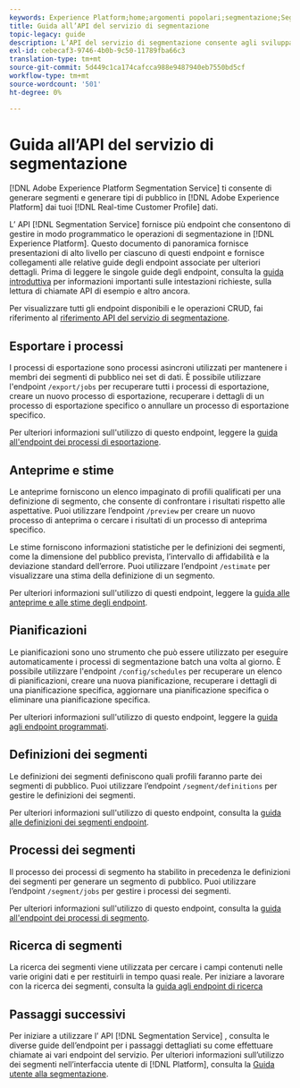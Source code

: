```yaml
---
keywords: Experience Platform;home;argomenti popolari;segmentazione;Segmentazione;Servizio di segmentazione;API;api;
title: Guida all’API del servizio di segmentazione
topic-legacy: guide
description: L’API del servizio di segmentazione consente agli sviluppatori di gestire in modo programmatico le operazioni di segmentazione in Adobe Experience Platform. Segui questa guida per scoprire come eseguire operazioni chiave utilizzando l’API.
exl-id: cebecaf3-9746-4b0b-9c50-11789fba66c3
translation-type: tm+mt
source-git-commit: 5d449c1ca174cafcca988e9487940eb7550bd5cf
workflow-type: tm+mt
source-wordcount: '501'
ht-degree: 0%

---
```


# Guida all’API del servizio di segmentazione

[!DNL Adobe Experience Platform Segmentation Service] ti consente di generare segmenti e generare tipi di pubblico in  [!DNL Adobe Experience Platform] dai tuoi  [!DNL Real-time Customer Profile] dati.

L’ API [!DNL Segmentation Service] fornisce più endpoint che consentono di gestire in modo programmatico le operazioni di segmentazione in [!DNL Experience Platform]. Questo documento di panoramica fornisce presentazioni di alto livello per ciascuno di questi endpoint e fornisce collegamenti alle relative guide degli endpoint associate per ulteriori dettagli. Prima di leggere le singole guide degli endpoint, consulta la [guida introduttiva](./getting-started.md) per informazioni importanti sulle intestazioni richieste, sulla lettura di chiamate API di esempio e altro ancora.

Per visualizzare tutti gli endpoint disponibili e le operazioni CRUD, fai riferimento al [riferimento API del servizio di segmentazione](https://www.adobe.io/apis/experienceplatform/home/api-reference.html#!acpdr/swagger-specs/segmentation.yaml).

## Esportare i processi

I processi di esportazione sono processi asincroni utilizzati per mantenere i membri dei segmenti di pubblico nei set di dati. È possibile utilizzare l&#39;endpoint `/export/jobs` per recuperare tutti i processi di esportazione, creare un nuovo processo di esportazione, recuperare i dettagli di un processo di esportazione specifico o annullare un processo di esportazione specifico.

Per ulteriori informazioni sull&#39;utilizzo di questo endpoint, leggere la [guida all&#39;endpoint dei processi di esportazione](./export-jobs.md).

## Anteprime e stime

Le anteprime forniscono un elenco impaginato di profili qualificati per una definizione di segmento, che consente di confrontare i risultati rispetto alle aspettative. Puoi utilizzare l’endpoint `/preview` per creare un nuovo processo di anteprima o cercare i risultati di un processo di anteprima specifico.

Le stime forniscono informazioni statistiche per le definizioni dei segmenti, come la dimensione del pubblico prevista, l’intervallo di affidabilità e la deviazione standard dell’errore. Puoi utilizzare l’endpoint `/estimate` per visualizzare una stima della definizione di un segmento.

Per ulteriori informazioni sull&#39;utilizzo di questi endpoint, leggere la [guida alle anteprime e alle stime degli endpoint](./previews-and-estimates.md).

## Pianificazioni

Le pianificazioni sono uno strumento che può essere utilizzato per eseguire automaticamente i processi di segmentazione batch una volta al giorno. È possibile utilizzare l&#39;endpoint `/config/schedules` per recuperare un elenco di pianificazioni, creare una nuova pianificazione, recuperare i dettagli di una pianificazione specifica, aggiornare una pianificazione specifica o eliminare una pianificazione specifica.

Per ulteriori informazioni sull&#39;utilizzo di questo endpoint, leggere la [guida agli endpoint programmati](./schedules.md).

## Definizioni dei segmenti

Le definizioni dei segmenti definiscono quali profili faranno parte dei segmenti di pubblico. Puoi utilizzare l’endpoint `/segment/definitions` per gestire le definizioni dei segmenti.

Per ulteriori informazioni sull&#39;utilizzo di questo endpoint, consulta la [guida alle definizioni dei segmenti endpoint](./segment-definitions.md).

## Processi dei segmenti

Il processo dei processi di segmento ha stabilito in precedenza le definizioni dei segmenti per generare un segmento di pubblico. Puoi utilizzare l’endpoint `/segment/jobs` per gestire i processi dei segmenti.

Per ulteriori informazioni sull&#39;utilizzo di questo endpoint, consulta la [guida all&#39;endpoint dei processi di segmento](./segment-jobs.md).

## Ricerca di segmenti

La ricerca dei segmenti viene utilizzata per cercare i campi contenuti nelle varie origini dati e per restituirli in tempo quasi reale. Per iniziare a lavorare con la ricerca dei segmenti, consulta la [guida agli endpoint di ricerca](segment-search.md)

## Passaggi successivi

Per iniziare a utilizzare l’ API [!DNL Segmentation Service] , consulta le diverse guide dell’endpoint per i passaggi dettagliati su come effettuare chiamate ai vari endpoint del servizio. Per ulteriori informazioni sull’utilizzo dei segmenti nell’interfaccia utente di [!DNL Platform], consulta la [Guida utente alla segmentazione](../ui/overview.md).
